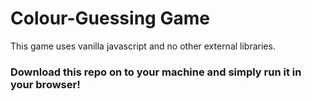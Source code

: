 # Colour-Guessing Game

This game uses vanilla javascript and no other external libraries.

### Download this repo on to your machine and simply run it in your browser!
